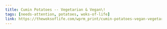 ```yaml
---
title: Cumin Potatoes -- Vegetarian & Vegan\!
tags: [needs-attention, potatoes, woks-of-life]
link: https://thewoksoflife.com/wprm_print/cumin-potatoes-vegan-vegetarian/
---
```


